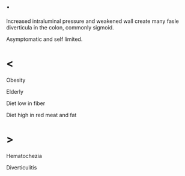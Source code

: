 # .

Increased intraluminal pressure and weakened wall create many fasle diverticula in the colon, commonly sigmoid.

Asymptomatic and self limited.

# <

Obesity

Elderly

Diet low in fiber

Diet high in red meat and fat

# >

Hematochezia

Diverticulitis
